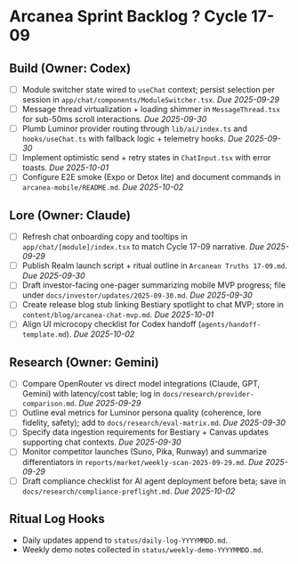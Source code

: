 # Arcanea Sprint Backlog ? Cycle 17-09

## Build (Owner: Codex)
- [ ] Module switcher state wired to `useChat` context; persist selection per session in `app/chat/components/ModuleSwitcher.tsx`. *Due 2025-09-29*
- [ ] Message thread virtualization + loading shimmer in `MessageThread.tsx` for sub-50ms scroll interactions. *Due 2025-09-30*
- [ ] Plumb Luminor provider routing through `lib/ai/index.ts` and `hooks/useChat.ts` with fallback logic + telemetry hooks. *Due 2025-09-30*
- [ ] Implement optimistic send + retry states in `ChatInput.tsx` with error toasts. *Due 2025-10-01*
- [ ] Configure E2E smoke (Expo or Detox lite) and document commands in `arcanea-mobile/README.md`. *Due 2025-10-02*

## Lore (Owner: Claude)
- [ ] Refresh chat onboarding copy and tooltips in `app/chat/[module]/index.tsx` to match Cycle 17-09 narrative. *Due 2025-09-29*
- [ ] Publish Realm launch script + ritual outline in `Arcanean Truths 17-09.md`. *Due 2025-09-30*
- [ ] Draft investor-facing one-pager summarizing mobile MVP progress; file under `docs/investor/updates/2025-09-30.md`. *Due 2025-09-30*
- [ ] Create release blog stub linking Bestiary spotlight to chat MVP; store in `content/blog/arcanea-chat-mvp.md`. *Due 2025-10-01*
- [ ] Align UI microcopy checklist for Codex handoff (`agents/handoff-template.md`). *Due 2025-10-02*

## Research (Owner: Gemini)
- [ ] Compare OpenRouter vs direct model integrations (Claude, GPT, Gemini) with latency/cost table; log in `docs/research/provider-comparison.md`. *Due 2025-09-29*
- [ ] Outline eval metrics for Luminor persona quality (coherence, lore fidelity, safety); add to `docs/research/eval-matrix.md`. *Due 2025-09-30*
- [ ] Specify data ingestion requirements for Bestiary + Canvas updates supporting chat contexts. *Due 2025-09-30*
- [ ] Monitor competitor launches (Suno, Pika, Runway) and summarize differentiators in `reports/market/weekly-scan-2025-09-29.md`. *Due 2025-09-29*
- [ ] Draft compliance checklist for AI agent deployment before beta; save in `docs/research/compliance-preflight.md`. *Due 2025-10-02*

## Ritual Log Hooks
- Daily updates append to `status/daily-log-YYYYMMDD.md`.
- Weekly demo notes collected in `status/weekly-demo-YYYYMMDD.md`.
